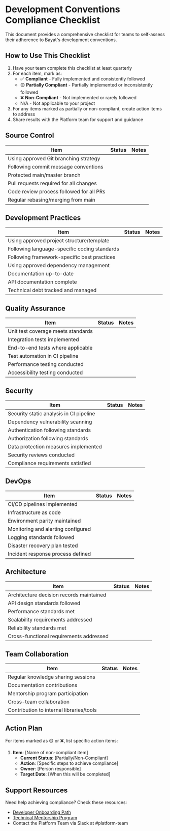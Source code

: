 <!--
Document: Development Conventions Compliance Checklist
Version: 1.0.0
Last Updated: 2025-03-20
Last Updated By: Bayat Platform Team
Change Log:
- 2023-03-19: Initial version
-->

# Development Conventions Compliance Checklist

This document provides a comprehensive checklist for teams to self-assess their adherence to Bayat's development conventions.

## How to Use This Checklist

1. Have your team complete this checklist at least quarterly
2. For each item, mark as:
   - ✅ **Compliant** - Fully implemented and consistently followed
   - 🟡 **Partially Compliant** - Partially implemented or inconsistently followed
   - ❌ **Non-Compliant** - Not implemented or rarely followed
   - N/A - Not applicable to your project
3. For any items marked as partially or non-compliant, create action items to address
4. Share results with the Platform team for support and guidance

## Source Control

| Item | Status | Notes |
|------|--------|-------|
| Using approved Git branching strategy | | |
| Following commit message conventions | | |
| Protected main/master branch | | |
| Pull requests required for all changes | | |
| Code review process followed for all PRs | | |
| Regular rebasing/merging from main | | |

## Development Practices

| Item | Status | Notes |
|------|--------|-------|
| Using approved project structure/template | | |
| Following language-specific coding standards | | |
| Following framework-specific best practices | | |
| Using approved dependency management | | |
| Documentation up-to-date | | |
| API documentation complete | | |
| Technical debt tracked and managed | | |

## Quality Assurance

| Item | Status | Notes |
|------|--------|-------|
| Unit test coverage meets standards | | |
| Integration tests implemented | | |
| End-to-end tests where applicable | | |
| Test automation in CI pipeline | | |
| Performance testing conducted | | |
| Accessibility testing conducted | | |

## Security

| Item | Status | Notes |
|------|--------|-------|
| Security static analysis in CI pipeline | | |
| Dependency vulnerability scanning | | |
| Authentication following standards | | |
| Authorization following standards | | |
| Data protection measures implemented | | |
| Security reviews conducted | | |
| Compliance requirements satisfied | | |

## DevOps

| Item | Status | Notes |
|------|--------|-------|
| CI/CD pipelines implemented | | |
| Infrastructure as code | | |
| Environment parity maintained | | |
| Monitoring and alerting configured | | |
| Logging standards followed | | |
| Disaster recovery plan tested | | |
| Incident response process defined | | |

## Architecture

| Item | Status | Notes |
|------|--------|-------|
| Architecture decision records maintained | | |
| API design standards followed | | |
| Performance standards met | | |
| Scalability requirements addressed | | |
| Reliability standards met | | |
| Cross-functional requirements addressed | | |

## Team Collaboration

| Item | Status | Notes |
|------|--------|-------|
| Regular knowledge sharing sessions | | |
| Documentation contributions | | |
| Mentorship program participation | | |
| Cross-team collaboration | | |
| Contribution to internal libraries/tools | | |

## Action Plan

For items marked as 🟡 or ❌, list specific action items:

1. **Item**: [Name of non-compliant item]
   - **Current Status**: [Partially/Non-Compliant]
   - **Action**: [Specific steps to achieve compliance]
   - **Owner**: [Person responsible]
   - **Target Date**: [When this will be completed]

## Support Resources

Need help achieving compliance? Check these resources:

- [Developer Onboarding Path](../process/developer-onboarding-path.md)
- [Technical Mentorship Program](../collaboration/mentorship.md)
- Contact the Platform Team via Slack at #platform-team
